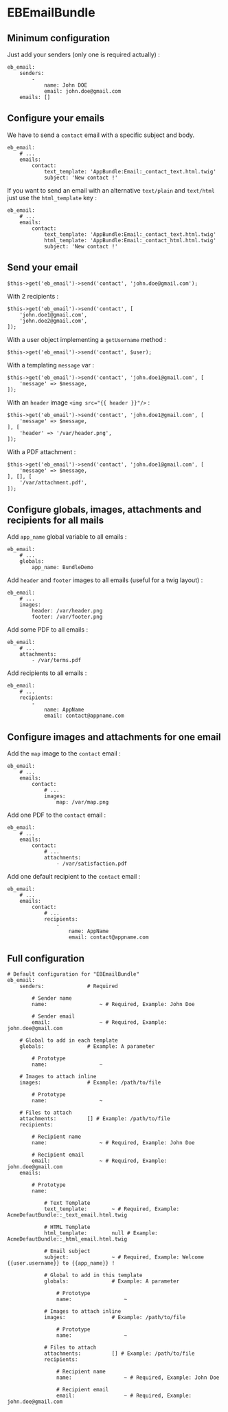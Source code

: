 # EBEmailBundle

## Minimum configuration

Just add your senders (only one is required actually) :

    eb_email:
        senders:
            -
                name: John DOE
                email: john.doe@gmail.com
        emails: []

## Configure your emails

We have to send a ``contact`` email with a specific subject and body.

    eb_email:
        # ...
        emails:
            contact:
                text_template: 'AppBundle:Email:_contact_text.html.twig'
                subject: 'New contact !'

If you want to send an email with an alternative ``text/plain``
and ``text/html`` just use the ``html_template`` key :

    eb_email:
        # ...
        emails:
            contact:
                text_template: 'AppBundle:Email:_contact_text.html.twig'
                html_template: 'AppBundle:Email:_contact_html.html.twig'
                subject: 'New contact !'

## Send your email

    $this->get('eb_email')->send('contact', 'john.doe@gmail.com');

With 2 recipients :

    $this->get('eb_email')->send('contact', [
        'john.doe1@gmail.com',
        'john.doe2@gmail.com',
    ]);

With a user object implementing a ``getUsername`` method :

    $this->get('eb_email')->send('contact', $user);

With a templating ``message`` var :

    $this->get('eb_email')->send('contact', 'john.doe1@gmail.com', [
        'message' => $message,
    ]);

With an ``header`` image ``<img src="{{ header }}"/>`` :

    $this->get('eb_email')->send('contact', 'john.doe1@gmail.com', [
        'message' => $message,
    ], [
        'header' => '/var/header.png',
    ]);

With a PDF attachment :

    $this->get('eb_email')->send('contact', 'john.doe1@gmail.com', [
        'message' => $message,
    ], [], [
        '/var/attachment.pdf',
    ]);

## Configure globals, images, attachments and recipients for all mails

Add ``app_name`` global variable to all emails :

    eb_email:
        # ...
        globals:
            app_name: BundleDemo

Add ``header`` and ``footer`` images to all emails (useful for a twig layout) :

    eb_email:
        # ...
        images:
            header: /var/header.png
            footer: /var/footer.png

Add some PDF to all emails :

    eb_email:
        # ...
        attachments:
            - /var/terms.pdf

Add recipients to all emails :

    eb_email:
        # ...
        recipients:
            -
                name: AppName
                email: contact@appname.com

## Configure images and attachments for one email

Add the ``map`` image to the ``contact`` email :

    eb_email:
        # ...
        emails:
            contact:
                # ...
                images:
                    map: /var/map.png

Add one PDF to the ``contact`` email :

    eb_email:
        # ...
        emails:
            contact:
                # ...
                attachments:
                    - /var/satisfaction.pdf

Add one default recipient to the ``contact`` email :

    eb_email:
        # ...
        emails:
            contact:
                # ...
                recipients:
                    -
                        name: AppName
                        email: contact@appname.com

## Full configuration

    # Default configuration for "EBEmailBundle"
    eb_email:
        senders:              # Required

            # Sender name
            name:                 ~ # Required, Example: John Doe

            # Sender email
            email:                ~ # Required, Example: john.doe@gmail.com

        # Global to add in each template
        globals:              # Example: A parameter

            # Prototype
            name:                 ~

        # Images to attach inline
        images:               # Example: /path/to/file

            # Prototype
            name:                 ~

        # Files to attach
        attachments:          [] # Example: /path/to/file
        recipients:

            # Recipient name
            name:                 ~ # Required, Example: John Doe

            # Recipient email
            email:                ~ # Required, Example: john.doe@gmail.com
        emails:

            # Prototype
            name:

                # Text Template
                text_template:        ~ # Required, Example: AcmeDefautBundle::_text_email.html.twig

                # HTML Template
                html_template:        null # Example: AcmeDefautBundle::_html_email.html.twig

                # Email subject
                subject:              ~ # Required, Example: Welcome {{user.username}} to {{app_name}} !

                # Global to add in this template
                globals:              # Example: A parameter

                    # Prototype
                    name:                 ~

                # Images to attach inline
                images:               # Example: /path/to/file

                    # Prototype
                    name:                 ~

                # Files to attach
                attachments:          [] # Example: /path/to/file
                recipients:

                    # Recipient name
                    name:                 ~ # Required, Example: John Doe

                    # Recipient email
                    email:                ~ # Required, Example: john.doe@gmail.com
